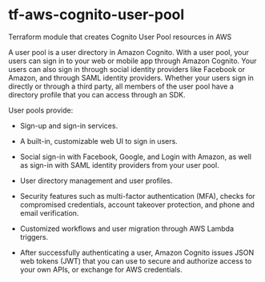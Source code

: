 # tf-aws-cognito-user-pool

Terraform module that creates Cognito User Pool resources in AWS
  
  A user pool is a user directory in Amazon Cognito. With a user pool, your users can sign in to your web or mobile app through Amazon Cognito. Your users can also sign in through social identity providers like Facebook or Amazon, and through SAML identity providers. Whether your users sign in directly or through a third party, all members of the user pool have a directory profile that you can access through an SDK.

User pools provide:

 * Sign-up and sign-in services.

 * A built-in, customizable web UI to sign in users.

 * Social sign-in with Facebook, Google, and Login with Amazon, as well as sign-in with SAML identity providers from your user pool.

 * User directory management and user profiles.

 * Security features such as multi-factor authentication (MFA), checks for compromised credentials, account takeover protection, and phone and email verification.

 * Customized workflows and user migration through AWS Lambda triggers.

 * After successfully authenticating a user, Amazon Cognito issues JSON web tokens (JWT) that you can use to secure and authorize access to your own APIs, or exchange for AWS credentials.
